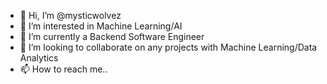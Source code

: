 - 👋 Hi, I’m @mysticwolvez
- 👀 I’m interested in Machine Learning/AI
- 🌱 I’m currently a Backend Software Engineer
- 💞️ I’m looking to collaborate on any projects with Machine Learning/Data Analytics
- 📫 How to reach me..

<!---
mysticwolvez/mysticwolvez is a ✨ special ✨ repository because its `README.md` (this file) appears on your GitHub profile.
You can click the Preview link to take a look at your changes.
--->
